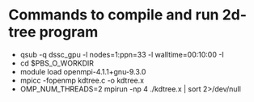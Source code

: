 # Commands to compile and run 2d-tree program

- qsub -q dssc_gpu -l nodes=1:ppn=33 -l walltime=00:10:00 -I
- cd $PBS_O_WORKDIR
- module load  openmpi-4.1.1+gnu-9.3.0
- mpicc -fopenmp kdtree.c -o kdtree.x
- OMP_NUM_THREADS=2 mpirun -np 4 ./kdtree.x | sort 2>/dev/null










